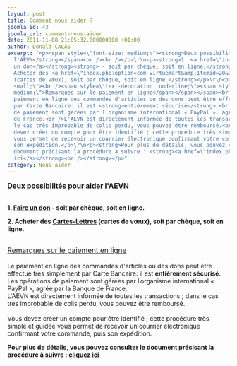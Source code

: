 ```yaml
---
layout: post
title: Comment nous aider ?
joomla_id: 43
joomla_url: comment-nous-aider
date: 2011-11-08 21:05:32.000000000 +01:00
author: Donald CALAS
excerpt: "<p><span style=\"font-size: medium;\"><strong>Deux possibilités pour aider
  l'AEVN</strong></span><br /><br /></p>\r\n<p><strong>1. <a href=\"index.php?option=com_content&amp;view=article&amp;id=12&amp;Itemid=15\">Faire
  un don</a></strong><strong> - soit par chèque, soit en ligne.</strong></p>\r\n<p><strong>2.
  Acheter des <a href=\"index.php?option=com_virtuemart&amp;Itemid=20&amp;vmcchk=1&amp;Itemid=20\">Cartes-Lettres</a>
  (cartes de vœux), soit par chèque, soit en ligne.</strong></p>\r\n<p><span style=\"font-size:
  small;\"><br /><span style=\"text-decoration: underline;\"><span style=\"font-size:
  medium;\">Remarques sur le paiement en ligne</span></span></span><br /><br />Le
  paiement en ligne des commandes d'articles ou des dons peut être effectué très simplement
  par Carte Bancaire: il est <strong>entièrement sécurisé</strong>.<br />Les opérations
  de paiement sont gérées par l’organisme international « PayPal », agréé par la Banque
  de France.<br />L'AEVN est directement informée de toutes les transactions ; dans
  le cas très improbable de colis perdu, vous pouvez être remboursé.<br /><br />Vous
  devez créer un compte pour être identifié ; cette procédure très simple et guidée
  vous permet de recevoir un courrier électronique confirmant votre commande, puis
  son expédition.</p>\r\n<p><strong>Pour plus de détails, vous pouvez consulter le
  document précisant la procédure à suivre : <strong><a href=\"index.php?option=com_content&amp;view=article&amp;id=119\">cliquez
  ici</a></strong><br /></strong></p>"
category: Nous aider
---
```

<p><span style="font-size: medium;"><strong>Deux possibilités pour aider l'AEVN</strong></span><br /><br /></p>
<p><strong>1. <a href="index.php?option=com_content&amp;view=article&amp;id=12&amp;Itemid=15">Faire un don</a></strong><strong> - soit par chèque, soit en ligne.</strong></p>
<p><strong>2. Acheter des <a href="index.php?option=com_virtuemart&amp;Itemid=20&amp;vmcchk=1&amp;Itemid=20">Cartes-Lettres</a> (cartes de vœux), soit par chèque, soit en ligne.</strong></p>
<p><span style="font-size: small;"><br /><span style="text-decoration: underline;"><span style="font-size: medium;">Remarques sur le paiement en ligne</span></span></span><br /><br />Le paiement en ligne des commandes d'articles ou des dons peut être effectué très simplement par Carte Bancaire: il est <strong>entièrement sécurisé</strong>.<br />Les opérations de paiement sont gérées par l’organisme international « PayPal », agréé par la Banque de France.<br />L'AEVN est directement informée de toutes les transactions ; dans le cas très improbable de colis perdu, vous pouvez être remboursé.<br /><br />Vous devez créer un compte pour être identifié ; cette procédure très simple et guidée vous permet de recevoir un courrier électronique confirmant votre commande, puis son expédition.</p>
<p><strong>Pour plus de détails, vous pouvez consulter le document précisant la procédure à suivre : <strong><a href="index.php?option=com_content&amp;view=article&amp;id=119">cliquez ici</a></strong><br /></strong></p>

